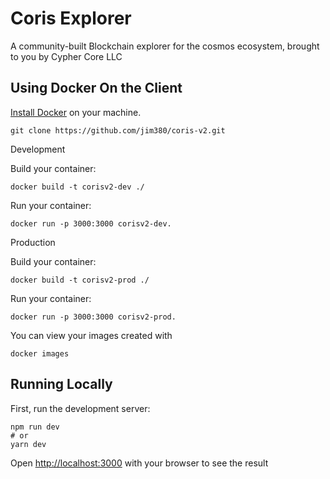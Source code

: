 # Coris Explorer

A community-built Blockchain explorer for the cosmos ecosystem, brought to you by Cypher Core LLC


## Using Docker On the Client
 [Install Docker](https://docs.docker.com/get-docker/)  on your machine.
   
   ``` 
   git clone https://github.com/jim380/coris-v2.git 
   ```
  
  Development
  
  Build your container: 
  ``` 
  docker build -t corisv2-dev ./ 
  ```
  
  Run your container: 
  ``` 
  docker run -p 3000:3000 corisv2-dev. 
  ```

  Production
  
  Build your container: 
  ``` 
  docker build -t corisv2-prod ./ 
  ```
  
  Run your container: 
  ```
  docker run -p 3000:3000 corisv2-prod.
  ```

  You can view your images created with 
  ```
  docker images
  ```

## Running Locally

First, run the development server:
```
npm run dev
# or
yarn dev
```
Open [http://localhost:3000](http://localhost:3000) with your browser to see the result

